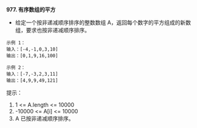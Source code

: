 **977. 有序数组的平方**
- 给定一个按非递减顺序排序的整数数组 A，返回每个数字的平方组成的新数组，要求也按非递减顺序排序。

```
示例 1：
输入：[-4,-1,0,3,10]
输出：[0,1,9,16,100]

示例 2：
输入：[-7,-3,2,3,11]
输出：[4,9,9,49,121]
```
提示：
1. 1 <= A.length <= 10000
2. -10000 <= A[i] <= 10000
3. A 已按非递减顺序排序。